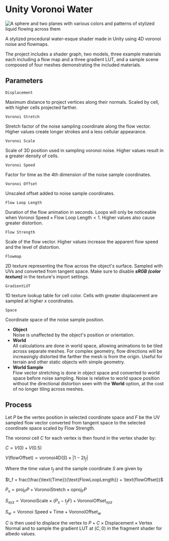# Unity Voronoi Water

![A sphere and two planes with various colors and patterns of stylized liquid flowing across them](./voronoi-water-example.webp)

A stylized procedural water-esque shader made in Unity using 4D voronoi noise and flowmaps. 

The project includes a shader graph, two models, three example materials each including a flow map and a three gradient LUT, and a sample scene composed of four meshes demonstrating the included materials.


## Parameters

`Displacement`

Maximum distance to project vertices along their normals. Scaled by cell, with higher cells projected farther.

`Voronoi Stretch`

Stretch factor of the noise sampling coordinate along the flow vector. Higher values create longer strokes and a less cellular appearance.

`Voronoi Scale`

Scale of 3D position used in sampling voronoi noise. Higher values result in a greater density of cells.

`Voronoi Speed`

Factor for time as the 4th dimension of the noise sample coordinates.

`Voronoi Offset`

Unscaled offset added to noise sample coordinates.

`Flow Loop Length`

Duration of the flow animation in seconds. Loops will only be noticeable when $\text{Voronoi Speed} \times \text{Flow Loop Length} < 1$. Higher values also cause greater distortion. 

`Flow Strength`

Scale of the flow vector. Higher values increase the apparent flow speed and the level of distortion.

`Flowmap`

2D texture representing the flow across the object's surface. Sampled with UVs and converted from tangent space. Make sure to disable ***sRGB (color texture)*** in the texture's import settings. 

`GradientLUT`

1D texture lookup table for cell color. Cells with greater displacement are sampled at higher *x* coordinates.

`Space`

Coordinate space of the noise sample position.

- **Object**   
  Noise is unaffected by the object's position or orientation.
- **World**  
  All calculations are done in world space, allowing animations to be tiled across separate meshes. For complex geometry, flow directions will be increasingly distorted the farther the mesh is from the origin. Useful for terrain and other static objects with simple geometry. 
- **World Sample**  
  Flow vector stretching is done in object space and converted to world space before noise sampling. Noise is relative to world space position without the directional distortion seen with the **World** option, at the cost of no longer tiling across meshes.


## Process

Let $P$ be the vertex position in selected coordinate space and $F$ be the UV sampled flow vector converted from tangent space to the selected coordinate space scaled by Flow Strength.

The voronoi cell $C$ for each vertex is then found in the vertex shader by:

$C = V(0) + V(0.5)$

$V(\text{flowOffset}) = \text{voronoi4D}(S) \times |1 - 2t_f|$

Where the time value $t_f$ and the sample coordinate $S$ are given by

$t_f = frac(\frac{\text{Time}}{\text{FlowLoopLength}} + \text{flowOffset})$

$P_s = \text{proj}_F P + \text{VoronoiStretch} \times \text{oproj}_F P$

$S_{xyz} = \text{VoronoiScale} \times (P_{\text{s}} - t_fF) + \text{VoronoiOffset}_{xyz}$

$S_w = \text{Voronoi Speed} \times \text{Time} + \text{VoronoiOffset}_w$

$C$ is then used to displace the vertex to $P + C \times \text{Displacement} \times \text{Vertex Normal}$ and to sample the gradient LUT at $(C,0)$ in the fragment shader for albedo values.
